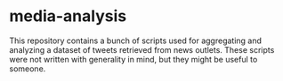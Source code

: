 # media-analysis

This repository contains a bunch of scripts used for aggregating and analyzing a dataset of tweets retrieved from news outlets. These scripts were not written with generality in mind, but they might be useful to someone.
